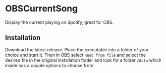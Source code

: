 # OBSCurrentSong

Display the current playing on Spotify, great for OBS.

## Installation

Download the latest release. Place the executable into a folder of your choice and start it.
Then in OBS select `Read from file` and select the desired file in the original installation folder and look for a folder `/data` which inside has a couple options to choose from.